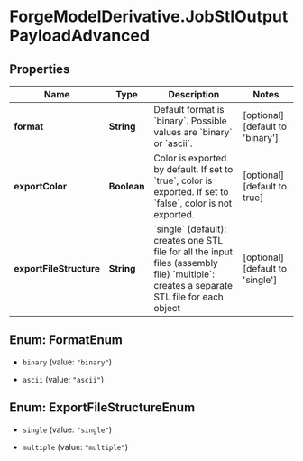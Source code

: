 # ForgeModelDerivative.JobStlOutputPayloadAdvanced

## Properties
Name | Type | Description | Notes
------------ | ------------- | ------------- | -------------
**format** | **String** | Default format is &#x60;binary&#x60;. Possible values are &#x60;binary&#x60; or &#x60;ascii&#x60;. | [optional] [default to &#39;binary&#39;]
**exportColor** | **Boolean** | Color is exported by default. If set to &#x60;true&#x60;, color is exported. If set to &#x60;false&#x60;, color is not exported. | [optional] [default to true]
**exportFileStructure** | **String** | &#x60;single&#x60; (default): creates one STL file for all the input files (assembly file)  &#x60;multiple&#x60;: creates a separate STL file for each object  | [optional] [default to &#39;single&#39;]


<a name="FormatEnum"></a>
## Enum: FormatEnum


* `binary` (value: `"binary"`)

* `ascii` (value: `"ascii"`)




<a name="ExportFileStructureEnum"></a>
## Enum: ExportFileStructureEnum


* `single` (value: `"single"`)

* `multiple` (value: `"multiple"`)




